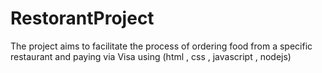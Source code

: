 # RestorantProject

The project aims to facilitate the process of ordering food from a specific restaurant and paying via Visa
using (html , css , javascript , nodejs)
